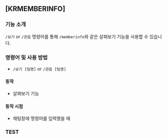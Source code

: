 ## [KRMEMBERINFO]

### 기능 소개

  ``/보기`` or ``/관음`` 명령어를 통해 ``/memberinfo``와 같은 살펴보기 기능을 사용할 수 있습니다.


### 명령어 및 사용 방법

- ``/보기 [팀명]`` or ``/관음 [팀명]``

#### 동작
- 살펴보기 기능

#### 동작 시점
- 채팅창에 명령어를 입력했을 때


### TEST







